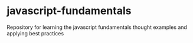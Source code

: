 # javascript-fundamentals
Repository for learning the javascript fundamentals thought examples and applying best practices

